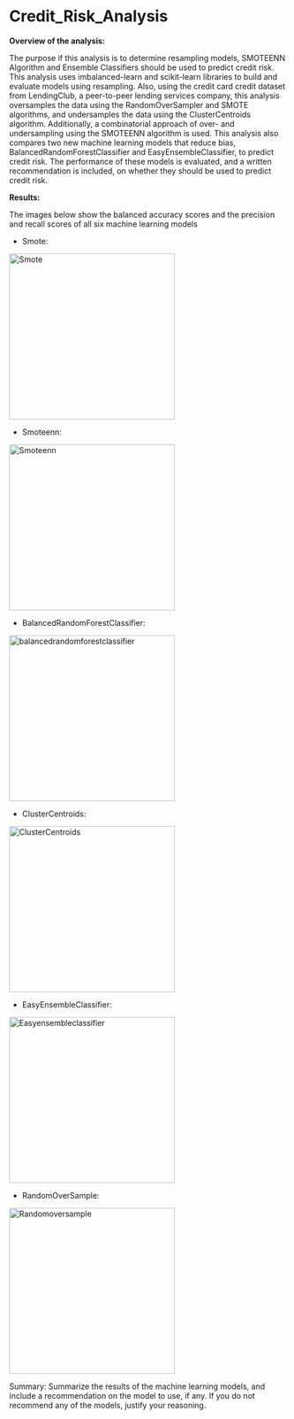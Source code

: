 # Credit_Risk_Analysis

**Overview of the analysis:**

The purpose if this analysis is to determine resampling models, SMOTEENN Algorithm and Ensemble Classifiers should be used to predict credit risk. This analysis uses imbalanced-learn and scikit-learn libraries to build and evaluate models using resampling. Also, using the credit card credit dataset from LendingClub, a peer-to-peer lending services company, this analysis oversamples the data using the RandomOverSampler and SMOTE algorithms, and undersamples the data using the ClusterCentroids algorithm. Additionally, a combinatorial approach of over- and undersampling using the SMOTEENN algorithm is used. This analysis also compares two new machine learning models that reduce bias, BalancedRandomForestClassifier and EasyEnsembleClassifier, to predict credit risk. The performance of these models is evaluated, and a written recommendation is included, on whether they should be used to predict credit risk.

**Results:**

The images below show the balanced accuracy scores and the precision and recall scores of all six machine learning models

- Smote:

<img width="300" alt="Smote" src="https://user-images.githubusercontent.com/79670933/123569338-23c24d00-d794-11eb-9548-6337a48aa5e7.png">

- Smoteenn:
 
<img width="300" alt="Smoteenn" src="https://user-images.githubusercontent.com/79670933/123569339-245ae380-d794-11eb-887b-4e91cc29318b.png">

- BalancedRandomForestClassifier:
 
<img width="300" alt="balancedrandomforestclassifier" src="https://user-images.githubusercontent.com/79670933/123569340-245ae380-d794-11eb-9a8a-d7f78e3eda68.png">

- ClusterCentroids:

<img width="300" alt="ClusterCentroids" src="https://user-images.githubusercontent.com/79670933/123569341-245ae380-d794-11eb-8779-6cc557d0237d.png">

- EasyEnsembleClassifier:
 
<img width="300" alt="Easyensembleclassifier" src="https://user-images.githubusercontent.com/79670933/123569342-24f37a00-d794-11eb-8dfb-cc33932ef22a.png">

- RandomOverSample:

<img width="300" alt="Randomoversample" src="https://user-images.githubusercontent.com/79670933/123569343-24f37a00-d794-11eb-8091-73b2cd7fe94e.png">

Summary: Summarize the results of the machine learning models, and include a recommendation on the model to use, if any. If you do not recommend any of the models, justify your reasoning.
